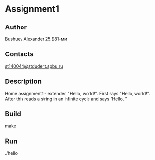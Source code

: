 # Assignment1
## Author
Bushuev Alexander 25.Б81-мм
## Contacts
st140044@stdudent.spbu.ru
## Description
Home assignment1 - extended "Hello, world!". First says "Hello, world!". After this reads a string in an infinite cycle and says "Hello, <string>"
## Build
make
## Run
./hello
